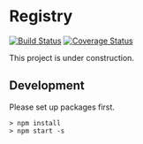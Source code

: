 # Registry 

[![Build Status](https://travis-ci.org/oh-my-github/web-service.svg?branch=develop)](https://travis-ci.org/oh-my-github/web-service) [![Coverage Status](https://coveralls.io/repos/github/oh-my-github/web-service/badge.svg?branch=develop)](https://coveralls.io/github/oh-my-github/web-service?branch=develop)

This project is under construction.

## Development

Please set up packages first.

```console
> npm install
> npm start -s
```
